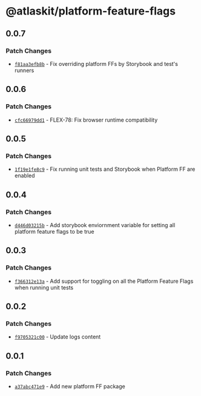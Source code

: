 # @atlaskit/platform-feature-flags

## 0.0.7

### Patch Changes

- [`f81aa3efb8b`](https://bitbucket.org/atlassian/atlassian-frontend/commits/f81aa3efb8b) - Fix overriding platform FFs by Storybook and test's runners

## 0.0.6

### Patch Changes

- [`cfc66979dd1`](https://bitbucket.org/atlassian/atlassian-frontend/commits/cfc66979dd1) - FLEX-78: Fix browser runtime compatibility

## 0.0.5

### Patch Changes

- [`1f19e1fe8c9`](https://bitbucket.org/atlassian/atlassian-frontend/commits/1f19e1fe8c9) - Fix running unit tests and Storybook when Platform FF are enabled

## 0.0.4

### Patch Changes

- [`d446d03215b`](https://bitbucket.org/atlassian/atlassian-frontend/commits/d446d03215b) - Add storybook enviornment variable for setting all platform feature flags to be true

## 0.0.3

### Patch Changes

- [`f366312e13a`](https://bitbucket.org/atlassian/atlassian-frontend/commits/f366312e13a) - Add support for toggling on all the Platform Feature Flags when running unit tests

## 0.0.2

### Patch Changes

- [`f9705321c00`](https://bitbucket.org/atlassian/atlassian-frontend/commits/f9705321c00) - Update logs content

## 0.0.1

### Patch Changes

- [`a37abc471e9`](https://bitbucket.org/atlassian/atlassian-frontend/commits/a37abc471e9) - Add new platform FF package
